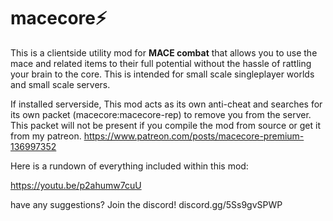 <h1>macecore⚡</h1>

This is a clientside utility mod for **MACE combat** that allows you to use the mace and related items to their full potential without the hassle of rattling your brain to the core. This is intended for small scale singleplayer worlds and small scale servers.

If installed serverside, This mod acts as its own anti-cheat and searches for its own packet (macecore:macecore-rep) to remove you from the server. This packet will not be present if you compile the mod from source or get it from my patreon.
https://www.patreon.com/posts/macecore-premium-136997352

Here is a rundown of everything included within this mod:

https://youtu.be/p2ahumw7cuU

have any suggestions? Join the discord!
discord.gg/5Ss9gvSPWP
